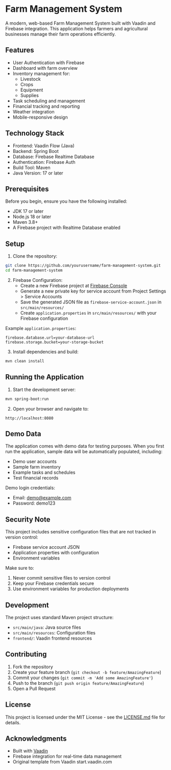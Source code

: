 # Farm Management System

A modern, web-based Farm Management System built with Vaadin and Firebase integration. This application helps farmers and agricultural businesses manage their farm operations efficiently.

## Features

- User Authentication with Firebase
- Dashboard with farm overview
- Inventory management for:
  - Livestock
  - Crops
  - Equipment
  - Supplies
- Task scheduling and management
- Financial tracking and reporting
- Weather integration
- Mobile-responsive design

## Technology Stack

- Frontend: Vaadin Flow (Java)
- Backend: Spring Boot
- Database: Firebase Realtime Database
- Authentication: Firebase Auth
- Build Tool: Maven
- Java Version: 17 or later

## Prerequisites

Before you begin, ensure you have the following installed:
- JDK 17 or later
- Node.js 18 or later
- Maven 3.8+
- A Firebase project with Realtime Database enabled

## Setup

1. Clone the repository:
```bash
git clone https://github.com/yourusername/farm-management-system.git
cd farm-management-system
```

2. Firebase Configuration:
   - Create a new Firebase project at [Firebase Console](https://console.firebase.google.com)
   - Generate a new private key for service account from Project Settings > Service Accounts
   - Save the generated JSON file as `firebase-service-account.json` in `src/main/resources/`
   - Create `application.properties` in `src/main/resources/` with your Firebase configuration

Example `application.properties`:
```properties
firebase.database.url=your-database-url
firebase.storage.bucket=your-storage-bucket
```

3. Install dependencies and build:
```bash
mvn clean install
```

## Running the Application

1. Start the development server:
```bash
mvn spring-boot:run
```

2. Open your browser and navigate to:
```
http://localhost:8080
```

## Demo Data

The application comes with demo data for testing purposes. When you first run the application, sample data will be automatically populated, including:
- Demo user accounts
- Sample farm inventory
- Example tasks and schedules
- Test financial records

Demo login credentials:
- Email: demo@example.com
- Password: demo123

## Security Note

This project includes sensitive configuration files that are not tracked in version control:
- Firebase service account JSON
- Application properties with configuration
- Environment variables

Make sure to:
1. Never commit sensitive files to version control
2. Keep your Firebase credentials secure
3. Use environment variables for production deployments

## Development

The project uses standard Maven project structure:
- `src/main/java`: Java source files
- `src/main/resources`: Configuration files
- `frontend/`: Vaadin frontend resources

## Contributing

1. Fork the repository
2. Create your feature branch (`git checkout -b feature/AmazingFeature`)
3. Commit your changes (`git commit -m 'Add some AmazingFeature'`)
4. Push to the branch (`git push origin feature/AmazingFeature`)
5. Open a Pull Request

## License

This project is licensed under the MIT License - see the [LICENSE.md](LICENSE.md) file for details.

## Acknowledgments

- Built with [Vaadin](https://vaadin.com/)
- Firebase integration for real-time data management
- Original template from Vaadin start.vaadin.com
